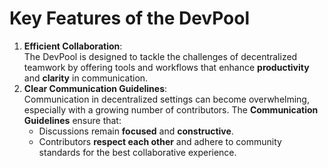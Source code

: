 # Key Features of the DevPool

1. **Efficient Collaboration**:\
   The DevPool is designed to tackle the challenges of decentralized teamwork by offering tools and workflows that enhance **productivity** and **clarity** in communication.
2. **Clear Communication Guidelines**:\
   Communication in decentralized settings can become overwhelming, especially with a growing number of contributors. The **Communication Guidelines** ensure that:
   * Discussions remain **focused** and **constructive**.
   * Contributors **respect each other** and adhere to community standards for the best collaborative experience.
